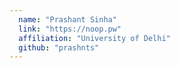 ```yaml
---
  name: "Prashant Sinha"
  link: "https://noop.pw"
  affiliation: "University of Delhi"
  github: "prashnts"
---
```

